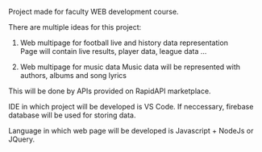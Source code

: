 Project made for faculty WEB development course.

There are multiple ideas for this project:
1. Web multipage for football live and history data representation  
	Page will contain live results, player data, league data ...
	
2. Web multipage for music data
	Music data will be represented with authors, albums and song lyrics

This will be done by APIs provided on RapidAPI marketplace.

IDE in which project will be developed is VS Code.
If neccessary, firebase database will be used for storing data.

Language in which web page will be developed is Javascript + NodeJs or JQuery.

	

